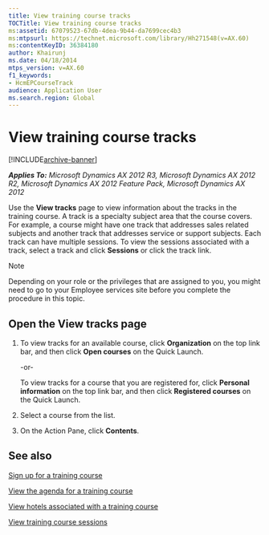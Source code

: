```yaml
---
title: View training course tracks
TOCTitle: View training course tracks
ms:assetid: 67079523-67db-4dea-9b44-da7699cec4b3
ms:mtpsurl: https://technet.microsoft.com/library/Hh271548(v=AX.60)
ms:contentKeyID: 36384180
author: Khairunj
ms.date: 04/18/2014
mtps_version: v=AX.60
f1_keywords:
- HcmEPCourseTrack
audience: Application User
ms.search.region: Global
---
```


# View training course tracks 


[!INCLUDE[archive-banner](includes/archive-banner.md)]


_**Applies To:** Microsoft Dynamics AX 2012 R3, Microsoft Dynamics AX 2012 R2, Microsoft Dynamics AX 2012 Feature Pack, Microsoft Dynamics AX 2012_

Use the **View tracks** page to view information about the tracks in the training course. A track is a specialty subject area that the course covers. For example, a course might have one track that addresses sales related subjects and another track that addresses service or support subjects. Each track can have multiple sessions. To view the sessions associated with a track, select a track and click **Sessions** or click the track link.


> [!NOTE]
> <P>Depending on your role or the privileges that are assigned to you, you might need to go to your Employee services site before you complete the procedure in this topic.</P>



## Open the View tracks page

1.  To view tracks for an available course, click **Organization** on the top link bar, and then click **Open courses** on the Quick Launch.
    
    \-or-
    
    To view tracks for a course that you are registered for, click **Personal information** on the top link bar, and then click **Registered courses** on the Quick Launch.

2.  Select a course from the list.

3.  On the Action Pane, click **Contents**.

## See also

[Sign up for a training course](sign-up-for-a-training-course.md)

[View the agenda for a training course](view-the-agenda-for-a-training-course.md)

[View hotels associated with a training course](view-hotels-associated-with-a-training-course.md)

[View training course sessions](view-training-course-sessions.md)

  


